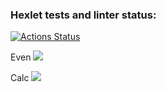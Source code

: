 ### Hexlet tests and linter status:
[![Actions Status](https://github.com/YobiDoYobi/java-project-61/actions/workflows/hexlet-check.yml/badge.svg)](https://github.com/YobiDoYobi/java-project-61/actions)

Even
<a href="https://asciinema.org/a/dd9TrspU6NmPmN22YUEF4j4vw" target="_blank"><img src="https://asciinema.org/a/dd9TrspU6NmPmN22YUEF4j4vw.svg" /></a>

Calc
<a href="https://asciinema.org/a/sdv08n9Fh37EWKuneeYPb2mkb" target="_blank"><img src="https://asciinema.org/a/sdv08n9Fh37EWKuneeYPb2mkb.svg" /></a>
